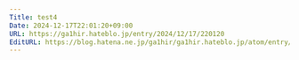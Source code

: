 ```yaml
---
Title: test4
Date: 2024-12-17T22:01:20+09:00
URL: https://ga1hir.hateblo.jp/entry/2024/12/17/220120
EditURL: https://blog.hatena.ne.jp/ga1hir/ga1hir.hateblo.jp/atom/entry/6802418398312409978
---
```


